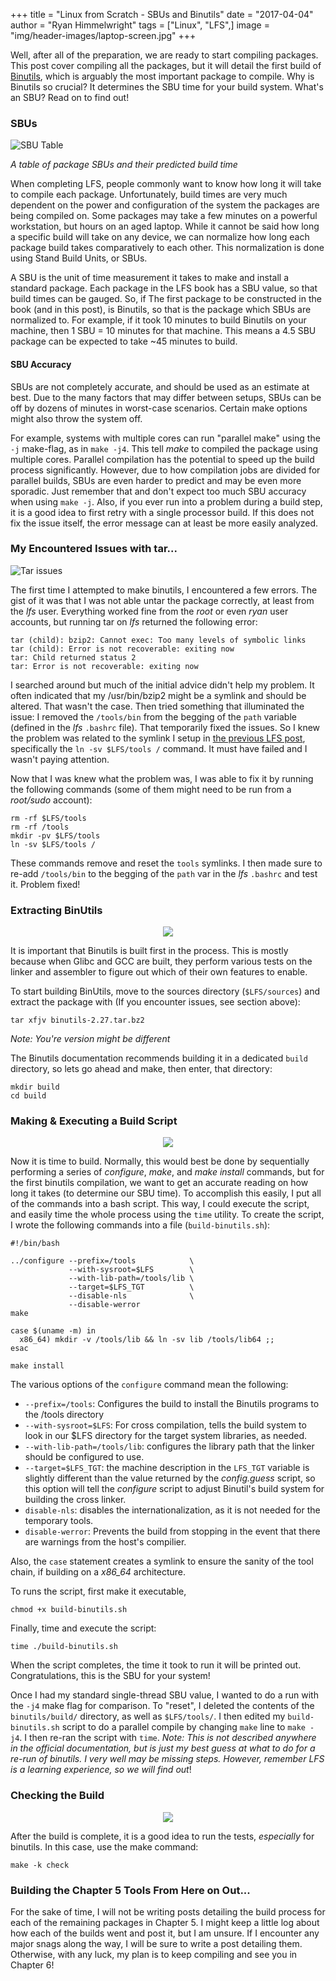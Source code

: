+++
title  = "Linux from Scratch - SBUs and Binutils"
date   = "2017-04-04"
author = "Ryan Himmelwright"
tags   = ["Linux", "LFS",]
image  = "img/header-images/laptop-screen.jpg"
+++

Well, after all of the preparation, we are ready to start compiling packages. This post cover compiling all the packages, but it will detail the first build of [Binutils](https://www.gnu.org/software/binutils/), which is arguably the most important package to compile. Why is Binutils so crucial? It determines the SBU time for your build system. What's an SBU? Read on to find out!

<!-- more -->

### SBUs

<img alt="SBU Table" src="../../img/posts/LFS-SBUs-Binutils/SBU-table.png" style="max-width: 100%;"/>

*A table of package SBUs and their predicted build time*

When completing LFS, people commonly want to know how long it will take to compile each package. Unfortunately, build times are very much dependent on the power and configuration of the system the packages are being compiled on. Some packages may take a few minutes on a powerful workstation, but hours on an aged laptop. While it cannot be said how long a specific build will take on any device, we can normalize how long each package build takes comparatively to each other. This normalization is done using Stand Build Units, or SBUs.

A SBU is the unit of time measurement it takes to make and install a standard package. Each package in the LFS book has a SBU value, so that build times can be gauged. So, if The first package to be constructed in the book (and in this post), is Binutils, so that is the package which SBUs are normalized to. For example, if it took 10 minutes to build Binutils on your machine, then 1 SBU = 10 minutes for that machine. This means a 4.5 SBU package can be expected to take ~45 minutes to build.

#### SBU Accuracy
SBUs are not completely accurate, and should be used as an estimate at best. Due to the many factors that may differ between setups, SBUs can be off by dozens of minutes in worst-case scenarios. Certain make options might also throw the system off.

For example, systems with multiple cores can run "parallel make" using the `-j` make-flag, as in `make -j4`. This tell *make* to compiled the package using multiple cores. Parallel compilation has the potential to speed up the build process significantly. However, due to how compilation jobs are divided for parallel builds, SBUs are even harder to predict and may be even more sporadic. Just remember that and don't expect too much SBU accuracy when using `make -j`. Also, if you ever run into a problem during a build step, it is a good idea to first retry with a single processor build. If this does not fix the issue itself, the error message can at least be more easily analyzed.

### My Encountered Issues with tar...

<img alt="Tar issues" src="../../img/posts/LFS-SBUs-Binutils/tar-error.png" style="max-width: 100%;"/>

The first time I attempted to make binutils, I encountered a few errors. The gist of it was that I was not able untar the package correctly, at least from the *lfs* user. Everything worked fine from the *root* or even *ryan* user accounts, but running tar on *lfs* returned the following error:

```
tar (child): bzip2: Cannot exec: Too many levels of symbolic links
tar (child): Error is not recoverable: exiting now
tar: Child returned status 2
tar: Error is not recoverable: exiting now
```
I searched around but much of the initial advice didn't help my problem. It often indicated that my /usr/bin/bzip2 might be a symlink and should be altered. That wasn't the case. Then tried something that illuminated the issue: I removed the `/tools/bin` from the begging of the `path` variable (defined in the *lfs* `.bashrc` file). That temporarily fixed the issues. So I knew the problem was related to the symlink I setup in [the previous LFS post](/post/LFS-Final-Preparation-Steps), specifically the `ln -sv $LFS/tools /` command. It must have failed and I wasn't paying attention.

Now that I was knew what the problem was, I was able to fix it by running the following commands (some of them might need to be run from a *root/sudo* account):

```
rm -rf $LFS/tools
rm -rf /tools
mkdir -pv $LFS/tools
ln -sv $LFS/tools /
```

These commands remove and reset the `tools` symlinks. I then made sure to re-add `/tools/bin` to the begging of the `path` var in the *lfs* `.bashrc` and test it. Problem fixed!


### Extracting BinUtils

<center>
<img src="../../img/posts/LFS-SBUs-Binutils/tar-binutils.png" name="pic" onmouseover="this.src='../../img/posts/LFS-SBUs-Binutils/tar-binutils.gif'" onmouseout="this.src='../../img/posts/LFS-SBUs-Binutils/tar-binutils.png'" style="max-width: 100%;"/>
</center>

It is important that Binutils is built first in the process. This is mostly because when Glibc and GCC are built, they perform various tests on the linker and assembler to figure out which of their own features to enable.

To start building BinUtils, move to the sources directory (`$LFS/sources`) and extract the package with (If you encounter issues, see section above):

```
tar xfjv binutils-2.27.tar.bz2
```
*Note: You're version might be different*



The Binutils documentation recommends building it in a dedicated `build` directory, so lets go ahead and make, then enter, that directory:

```
mkdir build
cd build
```
### Making & Executing a Build Script

<center>
<img src="../../img/posts/LFS-SBUs-Binutils/binutils-script-start-play.png" name="pic" onmouseover="this.src='../../img/posts/LFS-SBUs-Binutils/binutils-script-start.gif'" onmouseout="this.src='../../img/posts/LFS-SBUs-Binutils/binutils-script-start-play.png'" style="max-width: 100%;"/>
</center>

Now it is time to build. Normally, this would best be done by sequentially performing a series of *configure*, *make*, and *make install* commands, but for the first binutils compilation, we want to get an accurate reading on how long it takes (to determine our SBU time). To accomplish this easily, I put all of the commands into a bash script. This way, I could execute the script, and easily time the whole process using the `time` utility. To create the script, I wrote the following commands into a file (`build-binutils.sh`):


```
#!/bin/bash

../configure --prefix=/tools            \
             --with-sysroot=$LFS        \
             --with-lib-path=/tools/lib \
             --target=$LFS_TGT          \
             --disable-nls              \
             --disable-werror
make

case $(uname -m) in
  x86_64) mkdir -v /tools/lib && ln -sv lib /tools/lib64 ;;
esac

make install
```

The various options of the `configure` command mean the following:

- `--prefix=/tools`: Configures the build to install the Binutils programs to the /tools directory
- `--with-sysroot=$LFS`: For cross compilation, tells the build system to look in our $LFS directory for the target system libraries, as needed.
- `--with-lib-path=/tools/lib`: configures the library path that the linker should be configured to use.
- `--target=$LFS_TGT`: the machine description in the `LFS_TGT` variable is slightly different than the value returned by the *config.guess* script, so this option will tell the *configure* script to adjust Binutil's build system for building the cross linker.
- `disable-nls`: disables the internationalization, as it is not needed for the temporary tools.
- `disable-werror`: Prevents the build from stopping in the event that there are warnings from the host's compilier.

Also, the `case` statement creates a symlink to ensure the sanity of the tool chain, if building on a *x86_64* architecture.

To runs the script, first make it executable,

```
chmod +x build-binutils.sh
```

Finally, time and execute the script:

```
time ./build-binutils.sh
```

When the script completes, the time it took to run it will be printed out. Congratulations, this is the SBU for your system!

Once I had my standard single-thread SBU value, I wanted to do a run with the `-j4` make flag for comparison. To "reset", I deleted the contents of the `binutils/build/` directory, as well as `$LFS/tools/`. I then edited my `build-binutils.sh` script to do a parallel compile by changing `make` line to `make -j4`. I then re-ran the script with `time`. *Note: This is not described anywhere in the official documentation, but is just my best guess at what to do for a re-run of binutils. I very well may be missing steps. However, remember LFS is a learning experience, so we will find out*!

### Checking the Build

<center>
<img src="../../img/posts/LFS-SBUs-Binutils/binutils-check-play.png" name="pic" onmouseover="this.src='../../img/posts/LFS-SBUs-Binutils/binutils-check.gif'" onmouseout="this.src='../../img/posts/LFS-SBUs-Binutils/binutils-check-play.png'" style="max-width: 100%;"/>
</center>

After the build is complete, it is a good idea to run the tests, *especially* for binutils. In this case, use the make command:

```
make -k check
```

### Building the Chapter 5 Tools From Here on Out...
For the sake of time, I will not be writing posts detailing the build process for each of the remaining packages in Chapter 5. I might keep a little log about how each of the builds went and post it, but I am unsure. If I encounter any major snags along the way, I will be sure to write a post detailing them. Otherwise, with any luck, my plan is to keep compiling and see you in Chapter 6!
